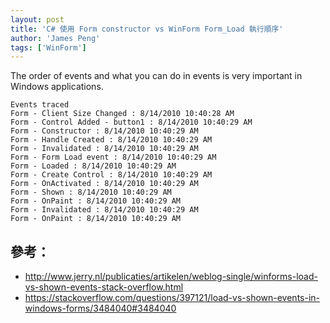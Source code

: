 ```yaml
---
layout: post
title: 'C# 使用 Form constructor vs WinForm Form_Load 執行順序'
author: 'James Peng'
tags: ['WinForm']
---
```



The order of events and what you can do in events is very important in Windows applications.

~~~text
Events traced
Form - Client Size Changed : 8/14/2010 10:40:28 AM
Form - Control Added - button1 : 8/14/2010 10:40:29 AM
Form - Constructor : 8/14/2010 10:40:29 AM
Form - Handle Created : 8/14/2010 10:40:29 AM
Form - Invalidated : 8/14/2010 10:40:29 AM
Form - Form Load event : 8/14/2010 10:40:29 AM
Form - Loaded : 8/14/2010 10:40:29 AM
Form - Create Control : 8/14/2010 10:40:29 AM
Form - OnActivated : 8/14/2010 10:40:29 AM
Form - Shown : 8/14/2010 10:40:29 AM
Form - OnPaint : 8/14/2010 10:40:29 AM
Form - Invalidated : 8/14/2010 10:40:29 AM
Form - OnPaint : 8/14/2010 10:40:29 AM
~~~

## 參考： ##

- http://www.jerry.nl/publicaties/artikelen/weblog-single/winforms-load-vs-shown-events-stack-overflow.html
- https://stackoverflow.com/questions/397121/load-vs-shown-events-in-windows-forms/3484040#3484040
